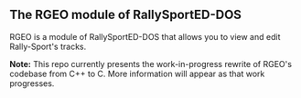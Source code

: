 ## The RGEO module of RallySportED-DOS
RGEO is a module of RallySportED-DOS that allows you to view and edit Rally-Sport's tracks.

**Note:** This repo currently presents the work-in-progress rewrite of RGEO's codebase from C++ to C. More information will appear as that work progresses.
